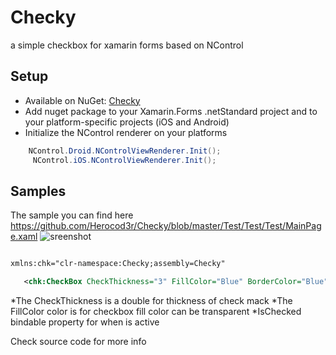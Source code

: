 # Checky
a simple checkbox for xamarin forms based on NControl

## Setup
* Available on NuGet: [Checky](https://www.nuget.org/packages/Checky/) 
* Add nuget package to your Xamarin.Forms .netStandard project and to your platform-specific projects (iOS and Android)
* Initialize the NControl renderer on your platforms 

```cs
    NControl.Droid.NControlViewRenderer.Init();
     NControl.iOS.NControlViewRenderer.Init();
```

## Samples
The sample you can find here 
https://github.com/Herocod3r/Checky/blob/master/Test/Test/Test/MainPage.xaml
![sreenshot](https://image.ibb.co/j39P3o/Simulator_Screen_Shot_i_Phone_7_2018_07_24_at_03_18_34.png)

```xml

xmlns:chk="clr-namespace:Checky;assembly=Checky"

   <chk:CheckBox CheckThickness="3" FillColor="Blue" BorderColor="Blue" IsChecked="true" CheckColor="White" BorderThickness="5" VerticalOptions="Center"  />

```
*The CheckThickness is a double for thickness of check mack
*The FillColor color is for checkbox fill color can be transparent
*IsChecked bindable property for when is active




Check source code for more info

